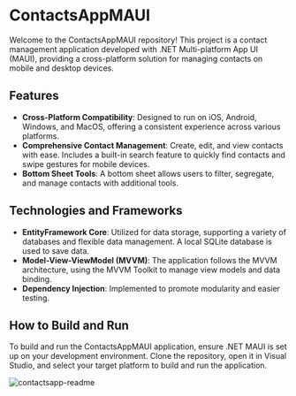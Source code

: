 # ContactsAppMAUI

Welcome to the ContactsAppMAUI repository! This project is a contact management application developed with .NET Multi-platform App UI (MAUI), providing a cross-platform solution for managing contacts on mobile and desktop devices.

## Features

- **Cross-Platform Compatibility**: Designed to run on iOS, Android, Windows, and MacOS, offering a consistent experience across various platforms.
- **Comprehensive Contact Management**: Create, edit, and view contacts with ease. Includes a built-in search feature to quickly find contacts and swipe gestures for mobile devices.
- **Bottom Sheet Tools**: A bottom sheet allows users to filter, segregate, and manage contacts with additional tools.

## Technologies and Frameworks

- **EntityFramework Core**: Utilized for data storage, supporting a variety of databases and flexible data management. A local SQLite database is used to save data.
- **Model-View-ViewModel (MVVM)**: The application follows the MVVM architecture, using the MVVM Toolkit to manage view models and data binding.
- **Dependency Injection**: Implemented to promote modularity and easier testing.

## How to Build and Run

To build and run the ContactsAppMAUI application, ensure .NET MAUI is set up on your development environment. Clone the repository, open it in Visual Studio, and select your target platform to build and run the application.


![contactsapp-readme](https://github.com/Tong057/ContactsAppMAUI/assets/130866438/b504c50c-5c54-48fc-ab4c-2175368e69cd)

